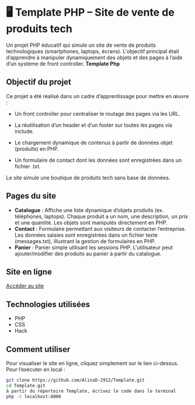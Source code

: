 # 🖥️ Template PHP – Site de vente de produits tech    
Un projet PHP éducatif qui simule un site de vente de produits technologiques (smartphones, laptops, écrans). L'objectif principal était d’apprendre à manipuler dynamiquement des objets et des pages à l’aide d’un système de front controller.
**Template Php** 
## Objectif du projet
Ce projet a été réalisé dans un cadre d’apprentissage pour mettre en œuvre :

- Un front controller pour centraliser le routage des pages via les URL.

- La réutilisation d’un header et d’un footer sur toutes les pages via include.

- Le chargement dynamique de contenus à partir de données objet (produits) en PHP.

- Un formulaire de contact dont les données sont enregistrées dans un fichier .txt.

Le site simule une boutique de produits tech sans base de données.
## Pages du site
- **Catalogue** : Affiche une liste dynamique d’objets produits (ex. téléphones, laptops). Chaque produit a un nom, une description, un prix et une quantité. Les objets sont manipulés directement en PHP.
- **Contact** : Formulaire permettant aux visiteurs de contacter l’entreprise. Les données saisies sont enregistrées dans un fichier texte (messages.txt), illustrant la gestion de formulaires en PHP.
- **Panier** : Panier simple utilisant les sessions PHP. L'utilisateur peut ajouter/modifier des produits au panier à partir du catalogue.
## Site en ligne
[Accéder au site](https://template-php.kesug.com)
## Technologies utilisées
- PHP
- CSS
- Hack 
## Comment utiliser
Pour visualiser le site en ligne, cliquez simplement sur le lien ci-dessus. 
Pour l’exécuter en local :
```bash
git clone https://github.com/AlinaD-2912/Template.git
cd Template.git
à partir du répertoire Template, écrivez le code dans le terminal
php -S localhost:8000
